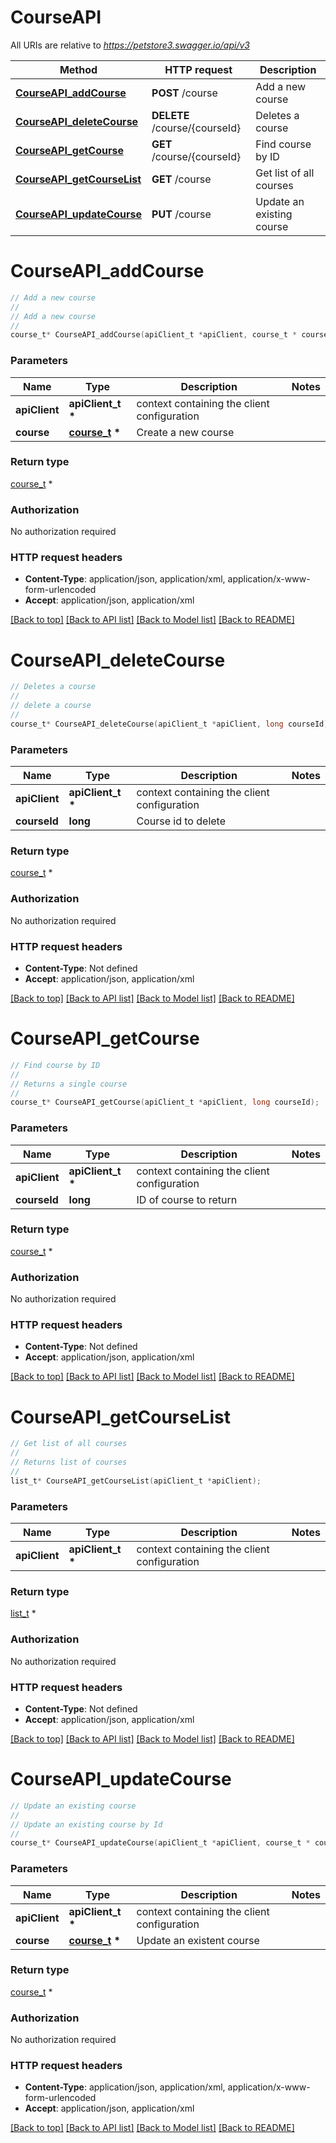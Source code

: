 # CourseAPI

All URIs are relative to *https://petstore3.swagger.io/api/v3*

Method | HTTP request | Description
------------- | ------------- | -------------
[**CourseAPI_addCourse**](CourseAPI.md#CourseAPI_addCourse) | **POST** /course | Add a new course
[**CourseAPI_deleteCourse**](CourseAPI.md#CourseAPI_deleteCourse) | **DELETE** /course/{courseId} | Deletes a course
[**CourseAPI_getCourse**](CourseAPI.md#CourseAPI_getCourse) | **GET** /course/{courseId} | Find course by ID
[**CourseAPI_getCourseList**](CourseAPI.md#CourseAPI_getCourseList) | **GET** /course | Get list of all courses
[**CourseAPI_updateCourse**](CourseAPI.md#CourseAPI_updateCourse) | **PUT** /course | Update an existing course


# **CourseAPI_addCourse**
```c
// Add a new course
//
// Add a new course
//
course_t* CourseAPI_addCourse(apiClient_t *apiClient, course_t * course);
```

### Parameters
Name | Type | Description  | Notes
------------- | ------------- | ------------- | -------------
**apiClient** | **apiClient_t \*** | context containing the client configuration |
**course** | **[course_t](course.md) \*** | Create a new course | 

### Return type

[course_t](course.md) *


### Authorization

No authorization required

### HTTP request headers

 - **Content-Type**: application/json, application/xml, application/x-www-form-urlencoded
 - **Accept**: application/json, application/xml

[[Back to top]](#) [[Back to API list]](../README.md#documentation-for-api-endpoints) [[Back to Model list]](../README.md#documentation-for-models) [[Back to README]](../README.md)

# **CourseAPI_deleteCourse**
```c
// Deletes a course
//
// delete a course
//
course_t* CourseAPI_deleteCourse(apiClient_t *apiClient, long courseId);
```

### Parameters
Name | Type | Description  | Notes
------------- | ------------- | ------------- | -------------
**apiClient** | **apiClient_t \*** | context containing the client configuration |
**courseId** | **long** | Course id to delete | 

### Return type

[course_t](course.md) *


### Authorization

No authorization required

### HTTP request headers

 - **Content-Type**: Not defined
 - **Accept**: application/json, application/xml

[[Back to top]](#) [[Back to API list]](../README.md#documentation-for-api-endpoints) [[Back to Model list]](../README.md#documentation-for-models) [[Back to README]](../README.md)

# **CourseAPI_getCourse**
```c
// Find course by ID
//
// Returns a single course
//
course_t* CourseAPI_getCourse(apiClient_t *apiClient, long courseId);
```

### Parameters
Name | Type | Description  | Notes
------------- | ------------- | ------------- | -------------
**apiClient** | **apiClient_t \*** | context containing the client configuration |
**courseId** | **long** | ID of course to return | 

### Return type

[course_t](course.md) *


### Authorization

No authorization required

### HTTP request headers

 - **Content-Type**: Not defined
 - **Accept**: application/json, application/xml

[[Back to top]](#) [[Back to API list]](../README.md#documentation-for-api-endpoints) [[Back to Model list]](../README.md#documentation-for-models) [[Back to README]](../README.md)

# **CourseAPI_getCourseList**
```c
// Get list of all courses
//
// Returns list of courses
//
list_t* CourseAPI_getCourseList(apiClient_t *apiClient);
```

### Parameters
Name | Type | Description  | Notes
------------- | ------------- | ------------- | -------------
**apiClient** | **apiClient_t \*** | context containing the client configuration |

### Return type

[list_t](course.md) *


### Authorization

No authorization required

### HTTP request headers

 - **Content-Type**: Not defined
 - **Accept**: application/json, application/xml

[[Back to top]](#) [[Back to API list]](../README.md#documentation-for-api-endpoints) [[Back to Model list]](../README.md#documentation-for-models) [[Back to README]](../README.md)

# **CourseAPI_updateCourse**
```c
// Update an existing course
//
// Update an existing course by Id
//
course_t* CourseAPI_updateCourse(apiClient_t *apiClient, course_t * course);
```

### Parameters
Name | Type | Description  | Notes
------------- | ------------- | ------------- | -------------
**apiClient** | **apiClient_t \*** | context containing the client configuration |
**course** | **[course_t](course.md) \*** | Update an existent course | 

### Return type

[course_t](course.md) *


### Authorization

No authorization required

### HTTP request headers

 - **Content-Type**: application/json, application/xml, application/x-www-form-urlencoded
 - **Accept**: application/json, application/xml

[[Back to top]](#) [[Back to API list]](../README.md#documentation-for-api-endpoints) [[Back to Model list]](../README.md#documentation-for-models) [[Back to README]](../README.md)

